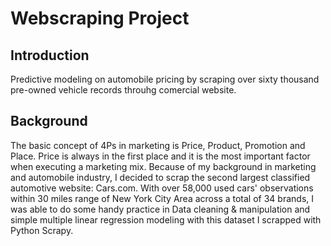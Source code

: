 # Webscraping Project

## Introduction
Predictive modeling on automobile pricing by scraping over sixty thousand pre-owned vehicle records throuhg comercial website.

## Background
The basic concept of 4Ps in marketing is Price, Product, Promotion and Place. Price is always in the first place and it is the most important factor when executing a marketing mix. Because of my background in marketing and automobile industry, I decided to scrap the second largest classified automotive website: Cars.com. With over 58,000 used cars' observations within 30 miles range of New York City Area across a total of 34 brands, I was able to do some handy practice in Data cleaning & manipulation and simple multiple linear regression modeling with this dataset I scrapped with Python Scrapy.
